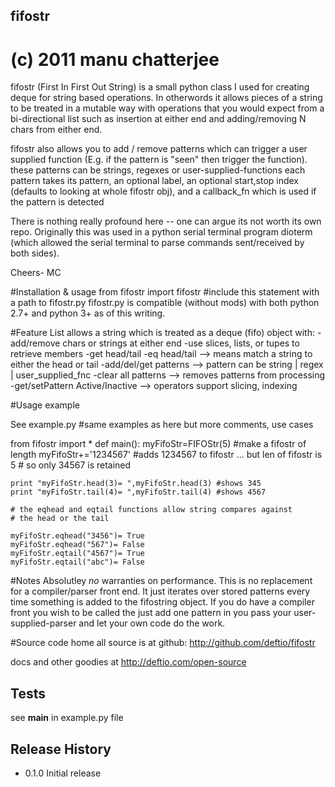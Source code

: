 ## fifostr
#
#  (c) 2011 manu chatterjee 

fifostr (First In First Out String) is a small python class I used for creating deque for string based operations.  In otherwords it allows pieces of a string to be treated in a mutable way with operations that you would expect from a bi-directional list such as insertion at either end and adding/removing N chars from either end.

fifostr also allows you to add / remove patterns which can trigger a user supplied function (E.g. if the pattern is "seen" then trigger the function).  
    these patterns can be strings, regexes or user-supplied-functions
    each pattern takes its pattern, an optional label, an optional start,stop index (defaults to looking at whole fifostr obj), and a callback_fn which is used if the pattern is detected

There is nothing really profound here -- one can argue its not worth its own repo. Originally  this was used in a python serial terminal program dioterm (which allowed the serial terminal to parse commands sent/received by both sides).  

Cheers-
MC

#Installation & usage
from fifostr import fifostr  #include this statement with a path to fifostr.py
fifostr.py is compatible (without mods) with both python 2.7+ and python 3+ as of this writing.

#Feature List
allows a string which is treated as a deque (fifo) object with:
-add/remove chars or strings at either end
-use slices, lists, or tupes to retrieve members
-get head/tail
-eq head/tail  --> means match a string to either the head or tail
-add/del/get patterns  --> pattern can be string | regex | user_supplied_fnc
-clear all patterns --> removes patterns from processing
-get/setPattern Active/Inactive  -->
operators support slicing, indexing

#Usage example 

See example.py  #same examples as here but more comments, use cases

from fifostr import *
def main():
    myFifoStr=FIFOStr(5) #make a fifostr of length 
    myFifoStr+='1234567' #adds 1234567 to fifostr ... but len of fifostr is 5
                         # so only 34567 is retained
   
    print "myFifoStr.head(3)= ",myFifoStr.head(3) #shows 345
    print "myFifoStr.tail(4)= ",myFifoStr.tail(4) #shows 4567

    # the eqhead and eqtail functions allow string compares against
    # the head or the tail

    myFifoStr.eqhead("3456")= True
    myFifoStr.eqhead("567")= False
    myFifoStr.eqtail("4567")= True
    myFifoStr.eqtail("abc")= False

#Notes
Absolutley *no* warranties on performance.  This is no replacement for a compiler/parser front end.  It just iterates over stored patterns every time something is added to the 
fifostring object.  If you do have a compiler front you wish to be called the just add one pattern in you pass your user-supplied-parser and let your own code do the work.

#Source code home
all source is at github:
http://github.com/deftio/fifostr

docs and other goodies at 
http://deftio.com/open-source

## Tests  
see __main__ in example.py file

## Release History
* 0.1.0 Initial release





